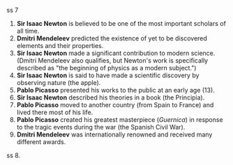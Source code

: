 ss 7
1.  **Sir Isaac Newton** is believed to be one of the most important scholars of all time.
2.  **Dmitri Mendeleev** predicted the existence of yet to be discovered elements and their properties.
3.  **Sir Isaac Newton** made a significant contribution to modern science. (Dmitri Mendeleev also qualifies, but Newton's work is specifically described as "the beginning of physics as a modern subject.")
4.  **Sir Isaac Newton** is said to have made a scientific discovery by observing nature (the apple).
5.  **Pablo Picasso** presented his works to the public at an early age (13).
6.  **Sir Isaac Newton** described his theories in a book (the Principia).
7.  **Pablo Picasso** moved to another country (from Spain to France) and lived there most of his life.
8.  **Pablo Picasso** created his greatest masterpiece (*Guernica*) in response to the tragic events during the war (the Spanish Civil War).
9.  **Dmitri Mendeleev** was internationally renowned and received many different awards.

ss 8.
